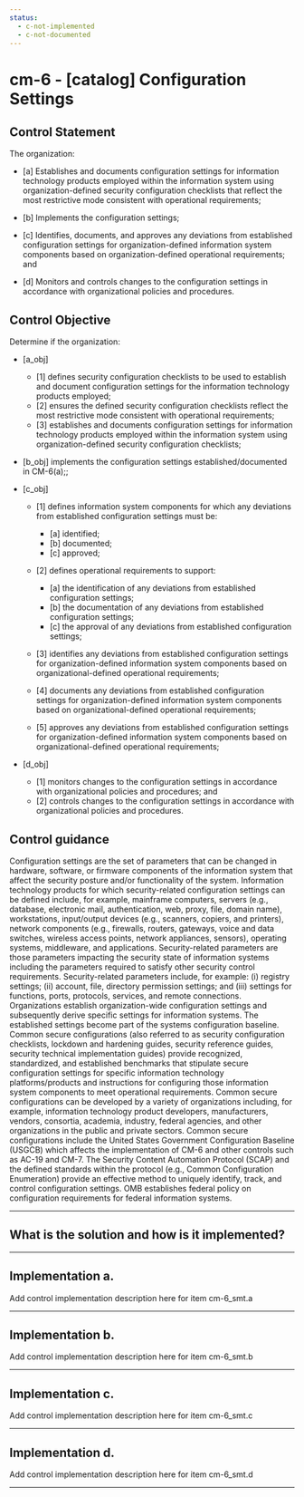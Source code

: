 ```yaml
---
status:
  - c-not-implemented
  - c-not-documented
---
```


# cm-6 - \[catalog\] Configuration Settings

## Control Statement

The organization:

- \[a\] Establishes and documents configuration settings for information technology products employed within the information system using organization-defined security configuration checklists that reflect the most restrictive mode consistent with operational requirements;

- \[b\] Implements the configuration settings;

- \[c\] Identifies, documents, and approves any deviations from established configuration settings for organization-defined information system components based on organization-defined operational requirements; and

- \[d\] Monitors and controls changes to the configuration settings in accordance with organizational policies and procedures.

## Control Objective

Determine if the organization:

- \[a_obj\]

  - \[1\] defines security configuration checklists to be used to establish and document configuration settings for the information technology products employed;
  - \[2\] ensures the defined security configuration checklists reflect the most restrictive mode consistent with operational requirements;
  - \[3\] establishes and documents configuration settings for information technology products employed within the information system using organization-defined security configuration checklists;

- \[b_obj\] implements the configuration settings established/documented in CM-6(a);;

- \[c_obj\]

  - \[1\] defines information system components for which any deviations from established configuration settings must be:

    - \[a\] identified;
    - \[b\] documented;
    - \[c\] approved;

  - \[2\] defines operational requirements to support:

    - \[a\] the identification of any deviations from established configuration settings;
    - \[b\] the documentation of any deviations from established configuration settings;
    - \[c\] the approval of any deviations from established configuration settings;

  - \[3\] identifies any deviations from established configuration settings for organization-defined information system components based on organizational-defined operational requirements;
  - \[4\] documents any deviations from established configuration settings for organization-defined information system components based on organizational-defined operational requirements;
  - \[5\] approves any deviations from established configuration settings for organization-defined information system components based on organizational-defined operational requirements;

- \[d_obj\]

  - \[1\] monitors changes to the configuration settings in accordance with organizational policies and procedures; and
  - \[2\] controls changes to the configuration settings in accordance with organizational policies and procedures.

## Control guidance

Configuration settings are the set of parameters that can be changed in hardware, software, or firmware components of the information system that affect the security posture and/or functionality of the system. Information technology products for which security-related configuration settings can be defined include, for example, mainframe computers, servers (e.g., database, electronic mail, authentication, web, proxy, file, domain name), workstations, input/output devices (e.g., scanners, copiers, and printers), network components (e.g., firewalls, routers, gateways, voice and data switches, wireless access points, network appliances, sensors), operating systems, middleware, and applications. Security-related parameters are those parameters impacting the security state of information systems including the parameters required to satisfy other security control requirements. Security-related parameters include, for example: (i) registry settings; (ii) account, file, directory permission settings; and (iii) settings for functions, ports, protocols, services, and remote connections. Organizations establish organization-wide configuration settings and subsequently derive specific settings for information systems. The established settings become part of the systems configuration baseline. Common secure configurations (also referred to as security configuration checklists, lockdown and hardening guides, security reference guides, security technical implementation guides) provide recognized, standardized, and established benchmarks that stipulate secure configuration settings for specific information technology platforms/products and instructions for configuring those information system components to meet operational requirements. Common secure configurations can be developed by a variety of organizations including, for example, information technology product developers, manufacturers, vendors, consortia, academia, industry, federal agencies, and other organizations in the public and private sectors. Common secure configurations include the United States Government Configuration Baseline (USGCB) which affects the implementation of CM-6 and other controls such as AC-19 and CM-7. The Security Content Automation Protocol (SCAP) and the defined standards within the protocol (e.g., Common Configuration Enumeration) provide an effective method to uniquely identify, track, and control configuration settings. OMB establishes federal policy on configuration requirements for federal information systems.

______________________________________________________________________

## What is the solution and how is it implemented?

<!-- Please leave this section blank and enter implementation details in the parts below. -->

______________________________________________________________________

## Implementation a.

Add control implementation description here for item cm-6_smt.a

______________________________________________________________________

## Implementation b.

Add control implementation description here for item cm-6_smt.b

______________________________________________________________________

## Implementation c.

Add control implementation description here for item cm-6_smt.c

______________________________________________________________________

## Implementation d.

Add control implementation description here for item cm-6_smt.d

______________________________________________________________________
